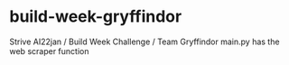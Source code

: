 # build-week-gryffindor
Strive AI22jan / Build Week Challenge / Team Gryffindor
main.py has the web scraper function
